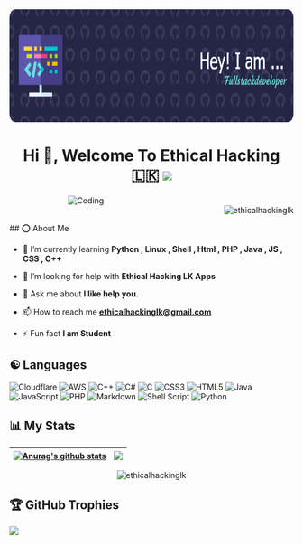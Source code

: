 <img height="200" width="100%" src ="https://raw.githubusercontent.com/EthicalHackingLK/EthicalHackingLK/main/github-header-image.png"/>
<h1 align="center">Hi 👋, Welcome To Ethical Hacking 🇱🇰 <img width="60" src = "https://c.tenor.com/q4L3wKD-P7YAAAAj/hydra-we-bhack.gif"></h1>
<img align="right" alt="Coding" width="400" src ="https://c.tenor.com/2uyENRmiUt0AAAAC/coding.gif" alt="Hacker">
<p align="right"> <img src="https://visitcount.itsvg.in/api?id=EthicalHackingLK&icon=5&color=1" alt="ethicalhackinglk" /></a></p>
## ⭕ About Me

- 🌱 I’m currently learning **Python , Linux , Shell , Html , PHP , Java , JS , CSS , C++**

- 🤝 I’m looking for help with **Ethical Hacking LK Apps**

- 💬 Ask me about **I like help you.**

- 📫 How to reach me **ethicalhackinglk@gmail.com**

- ⚡ Fun fact **I am Student**


## ☯ Languages
![Cloudflare](https://img.shields.io/badge/Cloudflare-F38020?style=flat-square&logo=Cloudflare&logoColor=white) ![AWS](https://img.shields.io/badge/AWS-%23FF9900.svg?style=flat-square&logo=amazon-aws&logoColor=white) ![C++](https://img.shields.io/badge/c++-%2300599C.svg?style=flat-square&logo=c%2B%2B&logoColor=white) ![C#](https://img.shields.io/badge/c%23-%23239120.svg?style=flat-square&logo=c-sharp&logoColor=white) ![C](https://img.shields.io/badge/c-%2300599C.svg?style=flat-square&logo=c&logoColor=white) ![CSS3](https://img.shields.io/badge/css3-%231572B6.svg?style=flat-square&logo=css3&logoColor=white) ![HTML5](https://img.shields.io/badge/html5-%23E34F26.svg?style=flat-square&logo=html5&logoColor=white) ![Java](https://img.shields.io/badge/java-%23ED8B00.svg?style=flat-square&logo=java&logoColor=white) ![JavaScript](https://img.shields.io/badge/javascript-%23323330.svg?style=flat-square&logo=javascript&logoColor=%23F7DF1E) ![PHP](https://img.shields.io/badge/php-%23777BB4.svg?style=flat-square&logo=php&logoColor=white) ![Markdown](https://img.shields.io/badge/markdown-%23000000.svg?style=flat-square&logo=markdown&logoColor=white) ![Shell Script](https://img.shields.io/badge/shell_script-%23121011.svg?style=flat-square&logo=gnu-bash&logoColor=white) ![Python](https://img.shields.io/badge/python-3670A0?style=flat-square&logo=python&logoColor=ffdd54)
## 📊 My Stats

| <a href="https://github.com/anuraghazra/github-readme-stats"><img align="center" src="https://github-readme-stats.vercel.app/api?username=EthicalHackingLK&show_icons=true&include_all_commits=true&theme=radical&hide_border=true" alt="Anurag's github stats" /></a> | <a href="https://github.com/anuraghazra/github-readme-stats"><img align="center" src="https://github-readme-stats.vercel.app/api/top-langs/?username=EthicalHackingLK&layout=compact&theme=radical&hide_border=true" /></a> |
| ------------- | ------------- |
    
<p align="center"><img src="https://github-readme-streak-stats.herokuapp.com/?user=EthicalHackingLK&theme=radical&hide_border=false" alt="ethicalhackinglk" /></p>

## 🏆 GitHub Trophies
![](https://github-profile-trophy.vercel.app/?username=EthicalHackingLK&theme=radical&no-frame=false&no-bg=true&margin-w=4)


